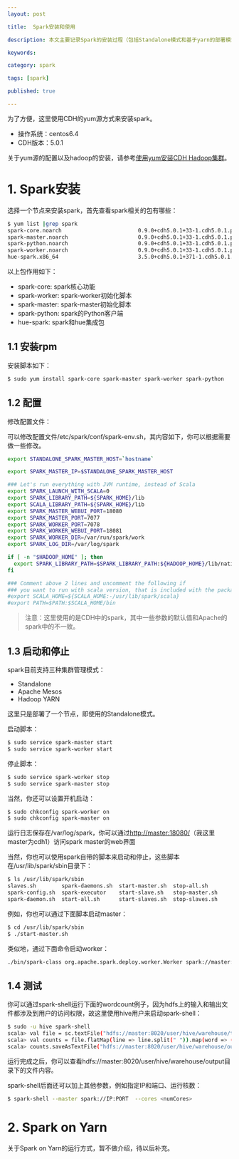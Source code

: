 ```yaml
---
layout: post

title:  Spark安装和使用

description: 本文主要记录Spark的安装过程（包括Standalone模式和基于yarn的部署模式）以及一些基本使用方法。

keywords:  

category: spark

tags: [spark]

published: true

---
```


为了方便，这里使用CDH的yum源方式来安装spark。

- 操作系统：centos6.4
- CDH版本：5.0.1

关于yum源的配置以及hadoop的安装，请参考[使用yum安装CDH Hadoop集群](/2013/04/06/install-cloudera-cdh-by-yum)。

# 1. Spark安装

选择一个节点来安装spark，首先查看spark相关的包有哪些：

```bash
$ yum list |grep spark
spark-core.noarch                        0.9.0+cdh5.0.1+33-1.cdh5.0.1.p0.25.el6
spark-master.noarch                      0.9.0+cdh5.0.1+33-1.cdh5.0.1.p0.25.el6
spark-python.noarch                      0.9.0+cdh5.0.1+33-1.cdh5.0.1.p0.25.el6
spark-worker.noarch                      0.9.0+cdh5.0.1+33-1.cdh5.0.1.p0.25.el6
hue-spark.x86_64                         3.5.0+cdh5.0.1+371-1.cdh5.0.1.p0.30.el6
```

以上包作用如下：

- spark-core: spark核心功能
- spark-worker: spark-worker初始化脚本
- spark-master: spark-master初始化脚本
- spark-python: spark的Python客户端
- hue-spark: spark和hue集成包

## 1.1 安装rpm

安装脚本如下：

```bash
$ sudo yum install spark-core spark-master spark-worker spark-python
```

## 1.2 配置

修改配置文件：

可以修改配置文件/etc/spark/conf/spark-env.sh，其内容如下，你可以根据需要做一些修改。

```bash
export STANDALONE_SPARK_MASTER_HOST=`hostname`

export SPARK_MASTER_IP=$STANDALONE_SPARK_MASTER_HOST

### Let's run everything with JVM runtime, instead of Scala
export SPARK_LAUNCH_WITH_SCALA=0
export SPARK_LIBRARY_PATH=${SPARK_HOME}/lib
export SCALA_LIBRARY_PATH=${SPARK_HOME}/lib
export SPARK_MASTER_WEBUI_PORT=18080
export SPARK_MASTER_PORT=7077
export SPARK_WORKER_PORT=7078
export SPARK_WORKER_WEBUI_PORT=18081
export SPARK_WORKER_DIR=/var/run/spark/work
export SPARK_LOG_DIR=/var/log/spark

if [ -n "$HADOOP_HOME" ]; then
  export SPARK_LIBRARY_PATH=$SPARK_LIBRARY_PATH:${HADOOP_HOME}/lib/native
fi

### Comment above 2 lines and uncomment the following if
### you want to run with scala version, that is included with the package
#export SCALA_HOME=${SCALA_HOME:-/usr/lib/spark/scala}
#export PATH=$PATH:$SCALA_HOME/bin
```

> 注意：这里使用的是CDH中的spark，其中一些参数的默认值和Apache的spark中的不一致。

## 1.3 启动和停止

spark目前支持三种集群管理模式：

- Standalone
- Apache Mesos 
- Hadoop YARN

这里只是部署了一个节点，即使用的Standalone模式。

启动脚本：

```bash
$ sudo service spark-master start
$ sudo service spark-worker start
```

停止脚本：

```bash
$ sudo service spark-worker stop
$ sudo service spark-master stop
```

当然，你还可以设置开机启动：

```bash
$ sudo chkconfig spark-worker on
$ sudo chkconfig spark-master on
```

运行日志保存在/var/log/spark，你可以通过<http://master:18080/>（我这里master为cdh1）访问spark master的web界面

当然，你也可以使用spark自带的脚本来启动和停止，这些脚本在/usr/lib/spark/sbin目录下：

```bash
$ ls /usr/lib/spark/sbin
slaves.sh        spark-daemons.sh  start-master.sh  stop-all.sh
spark-config.sh  spark-executor    start-slave.sh   stop-master.sh
spark-daemon.sh  start-all.sh      start-slaves.sh  stop-slaves.sh
```

例如，你也可以通过下面脚本启动master：

```bash
$ cd /usr/lib/spark/sbin
$ ./start-master.sh
```

类似地，通过下面命令启动worker：

```bash
./bin/spark-class org.apache.spark.deploy.worker.Worker spark://master:18080
```

## 1.4 测试

你可以通过spark-shell运行下面的wordcount例子，因为hdfs上的输入和输出文件都涉及到用户的访问权限，故这里使用hive用户来启动spark-shell：

```bash
$ sudo -u hive spark-shell
scala> val file = sc.textFile("hdfs://master:8020/user/hive/warehouse/test/test.txt")
scala> val counts = file.flatMap(line => line.split(" ")).map(word => (word, 1)).reduceByKey(_ + _)
scala> counts.saveAsTextFile("hdfs://master:8020/user/hive/warehouse/output")
```

运行完成之后，你可以查看hdfs://master:8020/user/hive/warehouse/output目录下的文件内容。

spark-shell后面还可以加上其他参数，例如指定IP和端口、运行核数：

```bash
$ spark-shell --master spark://IP:PORT  --cores <numCores> 
```

# 2. Spark on Yarn

关于Spark on Yarn的运行方式，暂不做介绍，待以后补充。

